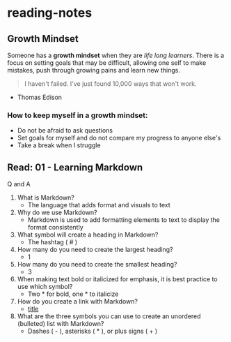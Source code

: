 # reading-notes

## Growth Mindset
Someone has a **growth mindset** when they are *life long learners*. There is a focus on setting goals that may be difficult, allowing one self to make mistakes, push through growing pains and learn new things.

> I haven't failed. I've just found 10,000 ways that won't work.
- Thomas Edison

### How to keep myself in a growth mindset:
- Do not be afraid to ask questions
- Set goals for myself and do not compare my progress to anyone else's
- Take a break when I struggle

## Read: 01 - Learning Markdown
Q and A
1. What is Markdown?
   - The language that adds format and visuals to text
2. Why do we use Markdown?
   - Markdown is used to add formatting elements to text to display the format consistently
3. What symbol will create a heading in Markdown?
   - The hashtag ( # )
4. How many do you need to create the largest heading?
   - 1
5. How many do you need to create the smallest heading?
   - 3
6. When making text bold or italicized for emphasis, it is best practice to use which symbol?
   - Two * for bold, one * to italicize
7. How do you create a link with Markdown?
   - [title](https://www.example.com)
8. What are the three symbols you can use to create an unordered (bulleted) list with Markdown?
   - Dashes ( - ), asterisks ( * ), or plus signs ( + )
